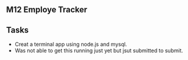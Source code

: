 ## M12 Employe Tracker

## Tasks 
- Creat a terminal app using node.js and mysql.
- Was not able to get this running just yet but jsut submitted to submit.